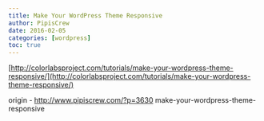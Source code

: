 ```yaml
---
title: Make Your WordPress Theme Responsive
author: PipisCrew
date: 2016-02-05
categories: [wordpress]
toc: true
---
```


[http://colorlabsproject.com/tutorials/make-your-wordpress-theme-responsive/](http://colorlabsproject.com/tutorials/make-your-wordpress-theme-responsive/)

origin - http://www.pipiscrew.com/?p=3630 make-your-wordpress-theme-responsive